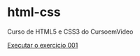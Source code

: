 # html-css
 Curso de HTML5 e CSS3 do CursoemVideo

<a href= "https://caiquefirmino7.github.io/html-css/Exercicios/Ex001/index.html">Executar o exercicio 001 </a>
